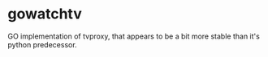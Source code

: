 # gowatchtv
GO implementation of tvproxy, that appears to be a bit more stable than it's python predecessor.
